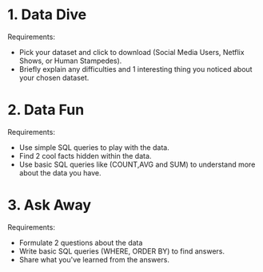 # 1. Data Dive
Requirements:
-	Pick your dataset and click to download (Social Media Users, Netflix Shows, or Human Stampedes).
-	Briefly explain any difficulties and 1 interesting thing you noticed about your chosen dataset.

# 2. Data Fun
Requirements:
- Use simple SQL queries to play with the data.
- Find 2 cool facts hidden within the data.
- Use basic SQL queries like (COUNT,AVG and SUM) to understand more about the data you have.

# 3. Ask Away
Requirements:
- Formulate 2 questions about the data
- Write basic SQL queries (WHERE, ORDER BY) to find answers.
- Share what you've learned from the answers.
